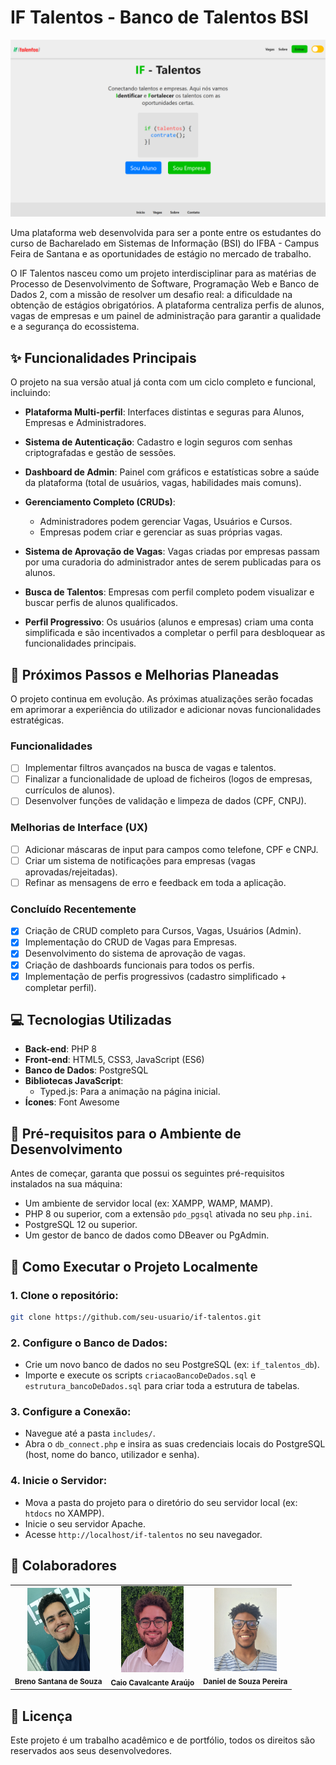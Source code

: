 # IF Talentos - Banco de Talentos BSI

![Imagem do ecrã principal da aplicação IF Talentos](https://github.com/caio-cavalcante/if-talentos/blob/main/assets/images/tela-inicial.png)

Uma plataforma web desenvolvida para ser a ponte entre os estudantes do curso de Bacharelado em Sistemas de Informação (BSI) do IFBA - Campus Feira de Santana e as oportunidades de estágio no mercado de trabalho.

O IF Talentos nasceu como um projeto interdisciplinar para as matérias de Processo de Desenvolvimento de Software, Programação Web e Banco de Dados 2, com a missão de resolver um desafio real: a dificuldade na obtenção de estágios obrigatórios. A plataforma centraliza perfis de alunos, vagas de empresas e um painel de administração para garantir a qualidade e a segurança do ecossistema.

## ✨ Funcionalidades Principais

O projeto na sua versão atual já conta com um ciclo completo e funcional, incluindo:

- **Plataforma Multi-perfil**: Interfaces distintas e seguras para Alunos, Empresas e Administradores.

- **Sistema de Autenticação**: Cadastro e login seguros com senhas criptografadas e gestão de sessões.

- **Dashboard de Admin**: Painel com gráficos e estatísticas sobre a saúde da plataforma (total de usuários, vagas, habilidades mais comuns).

- **Gerenciamento Completo (CRUDs)**:
    - Administradores podem gerenciar Vagas, Usuários e Cursos.
    - Empresas podem criar e gerenciar as suas próprias vagas.

- **Sistema de Aprovação de Vagas**: Vagas criadas por empresas passam por uma curadoria do administrador antes de serem publicadas para os alunos.

- **Busca de Talentos**: Empresas com perfil completo podem visualizar e buscar perfis de alunos qualificados.

- **Perfil Progressivo**: Os usuários (alunos e empresas) criam uma conta simplificada e são incentivados a completar o perfil para desbloquear as funcionalidades principais.

## 🚀 Próximos Passos e Melhorias Planeadas

O projeto continua em evolução. As próximas atualizações serão focadas em aprimorar a experiência do utilizador e adicionar novas funcionalidades estratégicas.

### Funcionalidades
- [ ] Implementar filtros avançados na busca de vagas e talentos.
- [ ] Finalizar a funcionalidade de upload de ficheiros (logos de empresas, currículos de alunos).
- [ ] Desenvolver funções de validação e limpeza de dados (CPF, CNPJ).

### Melhorias de Interface (UX)
- [ ] Adicionar máscaras de input para campos como telefone, CPF e CNPJ.
- [ ] Criar um sistema de notificações para empresas (vagas aprovadas/rejeitadas).
- [ ] Refinar as mensagens de erro e feedback em toda a aplicação.

### Concluído Recentemente
- [x] Criação de CRUD completo para Cursos, Vagas, Usuários (Admin).
- [x] Implementação do CRUD de Vagas para Empresas.
- [x] Desenvolvimento do sistema de aprovação de vagas.
- [x] Criação de dashboards funcionais para todos os perfis.
- [x] Implementação de perfis progressivos (cadastro simplificado + completar perfil).

## 💻 Tecnologias Utilizadas

- **Back-end**: PHP 8
- **Front-end**: HTML5, CSS3, JavaScript (ES6)
- **Banco de Dados**: PostgreSQL
- **Bibliotecas JavaScript**:
    - Typed.js: Para a animação na página inicial.
- **Ícones**: Font Awesome

## 🔧 Pré-requisitos para o Ambiente de Desenvolvimento

Antes de começar, garanta que possui os seguintes pré-requisitos instalados na sua máquina:

- Um ambiente de servidor local (ex: XAMPP, WAMP, MAMP).
- PHP 8 ou superior, com a extensão `pdo_pgsql` ativada no seu `php.ini`.
- PostgreSQL 12 ou superior.
- Um gestor de banco de dados como DBeaver ou PgAdmin.

## 🚀 Como Executar o Projeto Localmente

### 1. Clone o repositório:
```bash
git clone https://github.com/seu-usuario/if-talentos.git
```

### 2. Configure o Banco de Dados:
- Crie um novo banco de dados no seu PostgreSQL (ex: `if_talentos_db`).
- Importe e execute os scripts `criacaoBancoDeDados.sql` e `estrutura_bancoDeDados.sql` para criar toda a estrutura de tabelas.

### 3. Configure a Conexão:
- Navegue até a pasta `includes/`.
- Abra o `db_connect.php` e insira as suas credenciais locais do PostgreSQL (host, nome do banco, utilizador e senha).

### 4. Inicie o Servidor:
- Mova a pasta do projeto para o diretório do seu servidor local (ex: `htdocs` no XAMPP).
- Inicie o seu servidor Apache.
- Acesse `http://localhost/if-talentos` no seu navegador.

## 🤝 Colaboradores

| | | |
|:---:|:---:|:---:|
| <img src="https://github.com/caio-cavalcante/if-talentos/blob/main/assets/images/Breno.jpeg" width="100px;" alt="Foto do Breno"/><br/><sub><b>Breno Santana de Souza</b></sub> | <img src="https://github.com/caio-cavalcante/if-talentos/blob/main/assets/images/Caio.jpeg" width="100px;" alt="Foto do Caio"/><br/><sub><b>Caio Cavalcante Araújo</b></sub> | <img src="https://github.com/caio-cavalcante/if-talentos/blob/main/assets/images/Daniel.jpeg" width="100px;" alt="Foto do Daniel"/><br/><sub><b>Daniel de Souza Pereira</b></sub> |

## 📝 Licença

Este projeto é um trabalho acadêmico e de portfólio, todos os direitos são reservados aos seus desenvolvedores.
